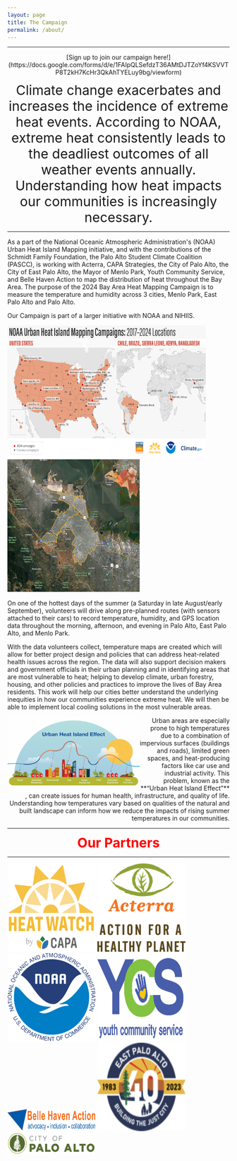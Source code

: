 ```yaml
---
layout: page
title: The Campaign
permalink: /about/
---
```


-------------------------------------------------------------------------------------------------------------------------------------------------------

<p align="center">
  [Sign up to join our campaign here!](https://docs.google.com/forms/d/e/1FAIpQLSefdzT36AMtDJTZoYf4KSVVTP8T2kH7KcHr3QkAhTYELuy9bg/viewform)
</p>

<p align="center">
<span style="font-size:30px;"> Climate change exacerbates and increases the incidence of extreme heat events. According to NOAA, extreme heat consistently leads to the deadliest outcomes of all weather events annually. Understanding how heat impacts our communities is increasingly necessary. </span>
</p>

------------------------------------------------------------------------------------------------------------------------------------------------------------------------------------------------------------------------------------------------------------------------------------------------------


As a part of the National Oceanic Atmospheric Administration's (NOAA) Urban Heat Island Mapping initiative, and with the contributions of the Schmidt Family Foundation, the Palo Alto Student Climate Coalition (PASCC), is working with Acterra, CAPA Strategies, the City of Palo Alto, the City of East Palo Alto, the Mayor of Menlo Park, Youth Community Service, and Belle Haven Action to map the distribution of heat throughout the Bay Area. The purpose of the 2024 Bay Area Heat Mapping Campaign is to measure the temperature and humidity across 3 cities, Menlo Park, East Palo Alto and Palo Alto.

Our Campaign is part of a larger initiative with NOAA and NIHIIS. 
<p align="left">
<img src="https://raw.githubusercontent.com/kmualim/bayareaheatmapping2024/master/images/urban_heat_campaign.png" height="300" width="450">
<img src="https://raw.githubusercontent.com/kmualim/bayareaheatmapping2024/master/images/mapped_regions.png" height="300" width="300">
</p>


On one of the hottest days of the summer (a Saturday in late August/early September), volunteers will drive along pre-planned routes (with sensors attached to their cars) to record temperature, humidity, and GPS location data throughout the morning, afternoon, and evening in Palo Alto, East Palo Alto, and Menlo Park.

<p align="left">
With the data volunteers collect, temperature maps are created which will allow for better project design and policies that can address heat-related health issues across the region. The data will also support decision makers and government officials in their urban planning and in identifying areas that are most vulnerable to heat; helping to develop climate, urban forestry, housing, and other policies and practices to improve the lives of Bay Area residents. This work will help our cities better understand the underlying inequities in how our communities experience extreme heat. We will then be able to implement local cooling solutions in the most vulnerable areas.
</p>


<img src="https://raw.githubusercontent.com/kmualim/bayareaheatmapping2024/master/images/uhi-effect.png" align="left" height="170" width="300">


<p align="right"> Urban areas are especially prone to high temperatures due to a combination of impervious surfaces (buildings and roads), limited green spaces, and  heat-producing factors like car use and industrial activity. This problem, known as the **“Urban Heat Island Effect”** , can create issues for human health, infrastructure, and quality of life. Understanding how temperatures vary based on qualities of the natural and built landscape can inform how we reduce the impacts of rising summer temperatures in our communities. 
</p>

-----------------------------------------------------------------------------------------------------------------------------------------------

<p align="center">
<span style="color:red;font-weight:700;font-size:30px"> Our Partners </span>
</p>

-----------------------------------------------------------------------------------------------------------------------------------------------

<p float="left">
  <img src="https://raw.githubusercontent.com/kmualim/bayareaheatmapping2024/master/images/heatwatch.png" height="200" width="200">
  <img src="https://raw.githubusercontent.com/kmualim/bayareaheatmapping2024/master/images/Acterra.png" height="200" width="200">
  <img src="https://raw.githubusercontent.com/kmualim/bayareaheatmapping2024/master/images/NOAA.png" height="200" width="200">
  <img src="https://raw.githubusercontent.com/kmualim/bayareaheatmapping2024/master/images/YCS.webp" height="200" width="200">
  <img src="https://raw.githubusercontent.com/kmualim/bayareaheatmapping2024/master/images/belle_haven.webp" height="50" width="200">
  <img src="https://raw.githubusercontent.com/kmualim/bayareaheatmapping2024/master/images/east_pa.png" height="200" width="200">
  <img src="https://raw.githubusercontent.com/kmualim/bayareaheatmapping2024/master/images/palo_alto.png" height="50" width="200">
  
</p>
